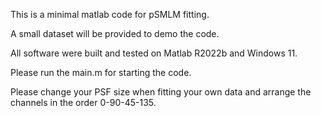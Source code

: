 This is a minimal matlab code for pSMLM fitting.

A small dataset will be provided to demo the code.

All software were built and tested on Matlab R2022b and Windows 11.

Please run the main.m for starting the code.

Please change your PSF size when fitting your own data and arrange the channels in the order 0-90-45-135.

